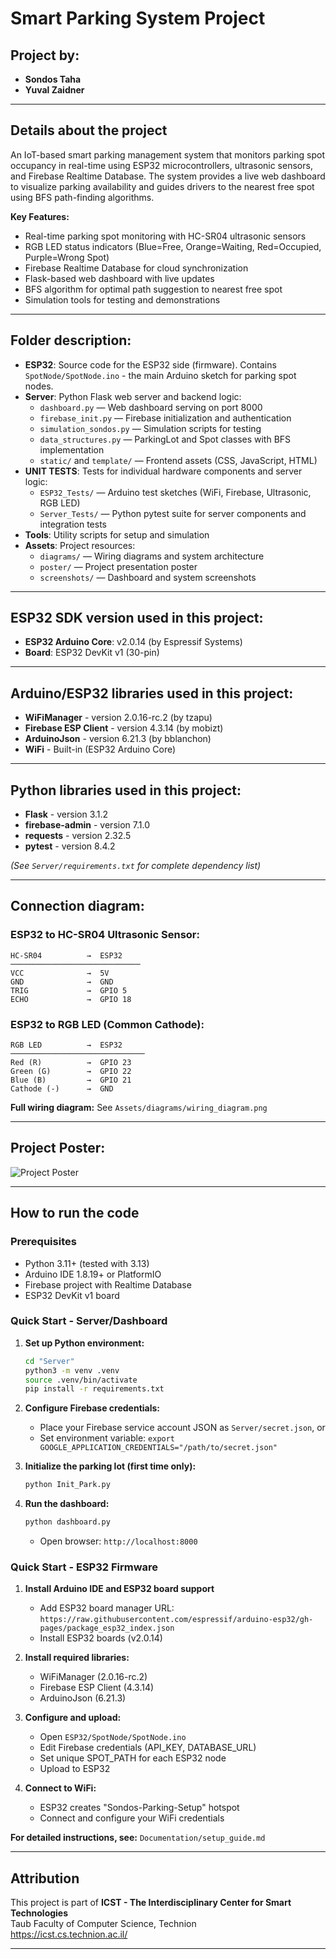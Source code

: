 # Smart Parking System Project

## Project by:
* **Sondos Taha**
* **Yuval Zaidner**

---

## Details about the project

An IoT-based smart parking management system that monitors parking spot occupancy in real-time using ESP32 microcontrollers, ultrasonic sensors, and Firebase Realtime Database. The system provides a live web dashboard to visualize parking availability and guides drivers to the nearest free spot using BFS path-finding algorithms.

**Key Features:**
- Real-time parking spot monitoring with HC-SR04 ultrasonic sensors
- RGB LED status indicators (Blue=Free, Orange=Waiting, Red=Occupied, Purple=Wrong Spot)
- Firebase Realtime Database for cloud synchronization
- Flask-based web dashboard with live updates
- BFS algorithm for optimal path suggestion to nearest free spot
- Simulation tools for testing and demonstrations

---

## Folder description:

* **ESP32**: Source code for the ESP32 side (firmware). Contains `SpotNode/SpotNode.ino` - the main Arduino sketch for parking spot nodes.
* **Server**: Python Flask web server and backend logic:
  - `dashboard.py` — Web dashboard serving on port 8000
  - `firebase_init.py` — Firebase initialization and authentication
  - `simulation_sondos.py` — Simulation scripts for testing
  - `data_structures.py` — ParkingLot and Spot classes with BFS implementation
  - `static/` and `template/` — Frontend assets (CSS, JavaScript, HTML)
* **UNIT TESTS**: Tests for individual hardware components and server logic:
  - `ESP32_Tests/` — Arduino test sketches (WiFi, Firebase, Ultrasonic, RGB LED)
  - `Server_Tests/` — Python pytest suite for server components and integration tests
* **Tools**: Utility scripts for setup and simulation
* **Assets**: Project resources:
  - `diagrams/` — Wiring diagrams and system architecture
  - `poster/` — Project presentation poster
  - `screenshots/` — Dashboard and system screenshots

---

## ESP32 SDK version used in this project:

* **ESP32 Arduino Core**: v2.0.14 (by Espressif Systems)
* **Board**: ESP32 DevKit v1 (30-pin)

---

## Arduino/ESP32 libraries used in this project:

* **WiFiManager** - version 2.0.16-rc.2 (by tzapu)
* **Firebase ESP Client** - version 4.3.14 (by mobizt)
* **ArduinoJson** - version 6.21.3 (by bblanchon)
* **WiFi** - Built-in (ESP32 Arduino Core)

---

## Python libraries used in this project:

* **Flask** - version 3.1.2
* **firebase-admin** - version 7.1.0
* **requests** - version 2.32.5
* **pytest** - version 8.4.2

*(See `Server/requirements.txt` for complete dependency list)*

---

## Connection diagram:

### ESP32 to HC-SR04 Ultrasonic Sensor:
```
HC-SR04          →  ESP32
─────────────────────────────
VCC              →  5V
GND              →  GND
TRIG             →  GPIO 5
ECHO             →  GPIO 18
```

### ESP32 to RGB LED (Common Cathode):
```
RGB LED          →  ESP32         
──────────────────────────────
Red (R)          →  GPIO 23       
Green (G)        →  GPIO 22       
Blue (B)         →  GPIO 21       
Cathode (-)      →  GND           
```

**Full wiring diagram:** See `Assets/diagrams/wiring_diagram.png`

---

## Project Poster:

![Project Poster](Assets/poster/poster.png)

---

## How to run the code

### Prerequisites
- Python 3.11+ (tested with 3.13)
- Arduino IDE 1.8.19+ or PlatformIO
- Firebase project with Realtime Database
- ESP32 DevKit v1 board

### Quick Start - Server/Dashboard

1. **Set up Python environment:**
   ```bash
   cd "Server"
   python3 -m venv .venv
   source .venv/bin/activate
   pip install -r requirements.txt
   ```

2. **Configure Firebase credentials:**
   - Place your Firebase service account JSON as `Server/secret.json`, or
   - Set environment variable: `export GOOGLE_APPLICATION_CREDENTIALS="/path/to/secret.json"`

3. **Initialize the parking lot (first time only):**
   ```bash
   python Init_Park.py
   ```

4. **Run the dashboard:**
   ```bash
   python dashboard.py
   ```
   - Open browser: `http://localhost:8000`

### Quick Start - ESP32 Firmware

1. **Install Arduino IDE and ESP32 board support**
   - Add ESP32 board manager URL: `https://raw.githubusercontent.com/espressif/arduino-esp32/gh-pages/package_esp32_index.json`
   - Install ESP32 boards (v2.0.14)

2. **Install required libraries:**
   - WiFiManager (2.0.16-rc.2)
   - Firebase ESP Client (4.3.14)
   - ArduinoJson (6.21.3)

3. **Configure and upload:**
   - Open `ESP32/SpotNode/SpotNode.ino`
   - Edit Firebase credentials (API_KEY, DATABASE_URL)
   - Set unique SPOT_PATH for each ESP32 node
   - Upload to ESP32

4. **Connect to WiFi:**
   - ESP32 creates "Sondos-Parking-Setup" hotspot
   - Connect and configure your WiFi credentials

**For detailed instructions, see:** `Documentation/setup_guide.md`

---



## Attribution

This project is part of **ICST - The Interdisciplinary Center for Smart Technologies**  
Taub Faculty of Computer Science, Technion  
https://icst.cs.technion.ac.il/

---
